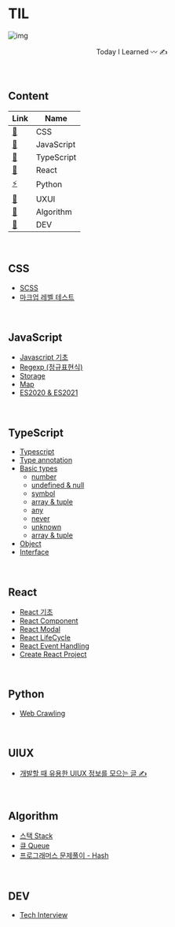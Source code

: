 # TIL
![img](https://user-images.githubusercontent.com/53563513/132780622-c5f8f236-6fd6-46c6-8536-0dbb6a927cde.png)

<center>Today I Learned 〰️ ✍️ </center>
<br/><br/>

## Content
Link  | Name
|---|---|
[🎨](#CSS)        | CSS
[💛](#JavaScript) | JavaScript
[💙](#TypeScript) | TypeScript
[🐬](#React)      | React
[⚡️](#Python)      | Python
[👀](#UIUX)       | UXUI
[🧬](#Algorithm)  | Algorithm
[🔗](#DEV)        | DEV

<br/>

## CSS
* [SCSS](Css/scss.md)
* [마크업 레벨 테스트](https://mintparc.github.io/posts/markup-level-test)

<br/>

## JavaScript
* [Javascript 기초](JavaScript/javascript.md)
* [Regexp (정규표현식)](JavaScript/regexp.md)
* [Storage](JavaScript/storage.md)
* [Map](JavaScript/map.md)
* [ES2020 & ES2021](JavaScript/es2020-es2021.md)

<br/>

## TypeScript
* [Typescript](TypeScript/typescript.md)
* [Type annotation](TypeScript/type-annotation.md)
* [Basic types](./basic-types.md)
  + [number](TypeScript/number.md)
  + [undefined & null](TypeScript/undefined-null.md)
  + [symbol](TypeScript/symbol.md)
  + [array & tuple](TypeScript/array-tuple.md)
  + [any](TypeScript/any.md)
  + [never](TypeScript/never.md)
  + [unknown](TypeScript/unknown.md)
  + [array & tuple](TypeScript/array-tuple.md)
* [Object](TypeScript/object.md)
* [Interface](TypeScript/interface.md)

<br/>

## React
* [React 기초](React/react.md)
* [React Component](React/component.md)
* [React Modal](React/modal.md)
* [React LifeCycle](React/life-cycle.md)
* [React Event Handling](React/event-handling.md)
* [Create React Project](React/create.md)

<br/>

## Python
* [Web Crawling](Python/crawling.md)

<br/>

## UIUX
* [개발할 때 유용한 UIUX 정보를 모으는 글 ✍️](UIUX/index.md)

<br/>

## Algorithm
* [스택 Stack](https://mintparc.github.io/posts/stack)
* [큐 Queue](https://mintparc.github.io/posts/queue)
* [프로그래머스 문제풀이 - Hash](Algorithm/hash.md)

<br/>

## DEV
* [Tech Interview](Dev/tech-interview.md)